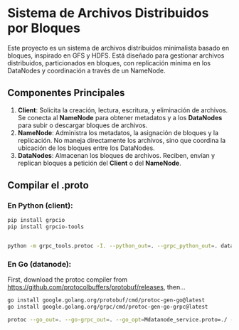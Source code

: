 # Sistema de Archivos Distribuidos por Bloques

Este proyecto es un sistema de archivos distribuidos minimalista basado en bloques, inspirado en GFS y HDFS. Está diseñado para gestionar archivos distribuidos, particionados en bloques, con replicación mínima en los DataNodes y coordinación a través de un NameNode.

## Componentes Principales

1. **Client**: Solicita la creación, lectura, escritura, y eliminación de archivos. Se conecta al **NameNode** para obtener metadatos y a los **DataNodes** para subir o descargar bloques de archivos.
2. **NameNode**: Administra los metadatos, la asignación de bloques y la replicación. No maneja directamente los archivos, sino que coordina la ubicación de los bloques entre los DataNodes.
3. **DataNodes**: Almacenan los bloques de archivos. Reciben, envían y replican bloques a petición del **Client** o del **NameNode**.


## Compilar el .proto

### En Python (client):

```bash
pip install grpcio
pip install grpcio-tools


python -m grpc_tools.protoc -I. --python_out=. --grpc_python_out=. datanode_service.proto
```

### En Go (datanode):

First, download the protoc compiler from https://github.com/protocolbuffers/protobuf/releases, then...

```bash
go install google.golang.org/protobuf/cmd/protoc-gen-go@latest
go install google.golang.org/grpc/cmd/protoc-gen-go-grpc@latest

protoc --go_out=. --go-grpc_out=. --go_opt=Mdatanode_service.proto=./ --go-grpc_opt=Mdatanode_service.proto=./ datanode_service.proto
```